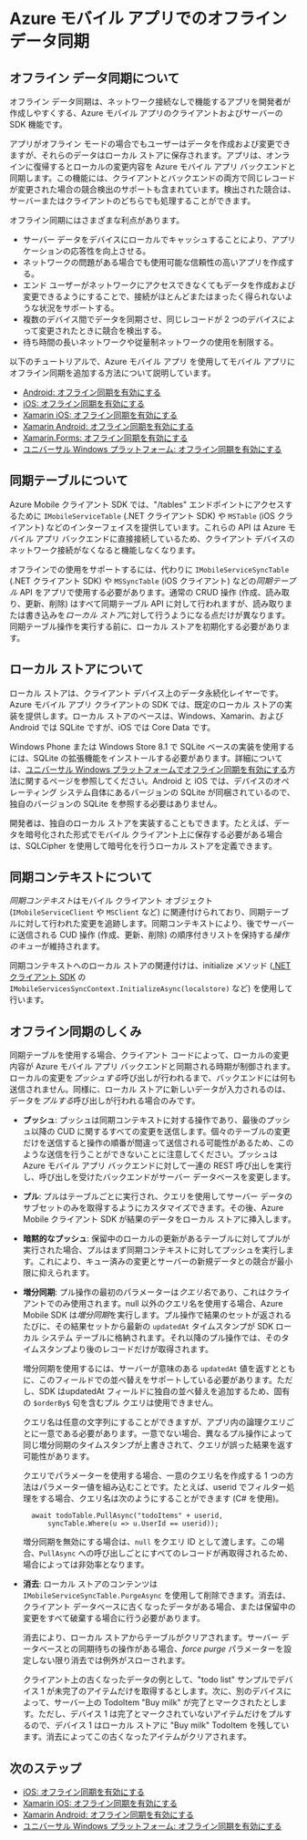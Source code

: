 <properties
	pageTitle="Azure モバイル アプリ でのオフライン データ同期 | Microsoft Azure"
	description="Azure モバイル アプリのオフライン データ同期機能の概念リファレンスと概要"
	documentationCenter="windows"
	authors="wesmc7777"
	manager="dwrede"
	editor=""
	services="app-service\mobile"/>

<tags
	ms.service="app-service-mobile"
	ms.workload="mobile"
	ms.tgt_pltfrm="na"
	ms.devlang="multiple"
	ms.topic="article"
	ms.date="06/28/2016"
	ms.author="wesmc"/>

# Azure モバイル アプリでのオフライン データ同期

## オフライン データ同期について

オフライン データ同期は、ネットワーク接続なしで機能するアプリを開発者が作成しやすくする、Azure モバイル アプリのクライアントおよびサーバーの SDK 機能です。

アプリがオフライン モードの場合でもユーザーはデータを作成および変更できますが、それらのデータはローカル ストアに保存されます。アプリは、オンラインに復帰するとローカルの変更内容を Azure モバイル アプリ バックエンドと同期します。この機能には、クライアントとバックエンドの両方で同じレコードが変更された場合の競合検出のサポートも含まれています。検出された競合は、サーバーまたはクライアントのどちらでも処理することができます。

オフライン同期にはさまざまな利点があります。

* サーバー データをデバイスにローカルでキャッシュすることにより、アプリケーションの応答性を向上させる。
* ネットワークの問題がある場合でも使用可能な信頼性の高いアプリを作成する。
* エンド ユーザーがネットワークにアクセスできなくてもデータを作成および変更できるようにすることで、接続がほとんどまたはまったく得られないような状況をサポートする。
* 複数のデバイス間でデータを同期させ、同じレコードが 2 つのデバイスによって変更されたときに競合を検出する。
* 待ち時間の長いネットワークや従量制ネットワークの使用を制限する。

以下のチュートリアルで、Azure モバイル アプリ を使用してモバイル アプリにオフライン同期を追加する方法について説明しています。

* [Android: オフライン同期を有効にする]
* [iOS: オフライン同期を有効にする]
* [Xamarin iOS: オフライン同期を有効にする]
* [Xamarin Android: オフライン同期を有効にする]
* [Xamarin.Forms: オフライン同期を有効にする](app-service-mobile-xamarin-forms-get-started-offline-data.md)
* [ユニバーサル Windows プラットフォーム: オフライン同期を有効にする]

## 同期テーブルについて

Azure Mobile クライアント SDK では、"/tables" エンドポイントにアクセスするために `IMobileServiceTable` (.NET クライアント SDK) や `MSTable` (iOS クライアント) などのインターフェイスを提供しています。これらの API は Azure モバイル アプリ バックエンドに直接接続しているため、クライアント デバイスのネットワーク接続がなくなると機能しなくなります。

オフラインでの使用をサポートするには、代わりに `IMobileServiceSyncTable` (.NET クライアント SDK) や `MSSyncTable` (iOS クライアント) などの*同期テーブル* API をアプリで使用する必要があります。通常の CRUD 操作 (作成、読み取り、更新、削除) はすべて同期テーブル API に対して行われますが、読み取りまたは書き込みを*ローカル ストア*に対して行うようになる点だけが異なります。同期テーブル操作を実行する前に、ローカル ストアを初期化する必要があります。

## ローカル ストアについて

ローカル ストアは、クライアント デバイス上のデータ永続化レイヤーです。Azure モバイル アプリ クライアントの SDK では、既定のローカル ストアの実装を提供します。ローカル ストアのベースは、Windows、Xamarin、および Android では SQLite ですが、iOS では Core Data です。

Windows Phone または Windows Store 8.1 で SQLite ベースの実装を使用するには、SQLite の拡張機能をインストールする必要があります。詳細については、[ユニバーサル Windows プラットフォームでオフライン同期を有効にする]方法に関するページを参照してください。Android と iOS では、デバイスのオペレーティング システム自体にあるバージョンの SQLite が同梱されているので、独自のバージョンの SQLite を参照する必要はありません。

開発者は、独自のローカル ストアを実装することもできます。たとえば、データを暗号化された形式でモバイル クライアント上に保存する必要がある場合は、SQLCipher を使用して暗号化を行うローカル ストアを定義できます。

## 同期コンテキストについて

*同期コンテキスト*はモバイル クライアント オブジェクト (`IMobileServiceClient` や `MSClient` など) に関連付けられており、同期テーブルに対して行われた変更を追跡します。同期コンテキストにより、後でサーバーに送信される CUD 操作 (作成、更新、削除) の順序付きリストを保持する*操作のキュー*が維持されます。

同期コンテキストへのローカル ストアの関連付けは、initialize メソッド ([.NET クライアント SDK] の `IMobileServicesSyncContext.InitializeAsync(localstore)` など) を使用して行います。

## <a name="how-sync-works"></a>オフライン同期のしくみ

同期テーブルを使用する場合、クライアント コードによって、ローカルの変更内容が Azure モバイル アプリ バックエンドと同期される時期が制御されます。ローカルの変更を*プッシュする*呼び出しが行われるまで、バックエンドには何も送信されません。同様に、ローカル ストアに新しいデータが入力されるのは、データを*プルする*呼び出しが行われる場合のみです。

* **プッシュ**: プッシュは同期コンテキストに対する操作であり、最後のプッシュ以降の CUD に関するすべての変更を送信します。個々のテーブルの変更だけを送信すると操作の順番が間違って送信される可能性があるため、このような送信を行うことができないことに注意してください。プッシュは Azure モバイル アプリ バックエンドに対して一連の REST 呼び出しを実行し、呼び出しを受けたバックエンドがサーバー データベースを変更します。

* **プル**: プルはテーブルごとに実行され、クエリを使用してサーバー データのサブセットのみを取得するようにカスタマイズできます。その後、Azure Mobile クライアント SDK が結果のデータをローカル ストアに挿入します。

* **暗黙的なプッシュ**: 保留中のローカルの更新があるテーブルに対してプルが実行された場合、プルはまず同期コンテキストに対してプッシュを実行します。これにより、キュー済みの変更とサーバーの新規データとの競合が最小限に抑えられます。

* **増分同期**: プル操作の最初のパラメーターは*クエリ名*であり、これはクライアントでのみ使用されます。null 以外のクエリ名を使用する場合、Azure Mobile SDK は*増分同期*を実行します。プル操作で結果のセットが返されるたびに、その結果セットから最新の `updatedAt` タイムスタンプが SDK ローカル システム テーブルに格納されます。それ以降のプル操作では、そのタイムスタンプより後のレコードだけが取得されます。

  増分同期を使用するには、サーバーが意味のある `updatedAt` 値を返すとともに、このフィールドでの並べ替えをサポートしている必要があります。ただし、SDK はupdatedAt フィールドに独自の並べ替えを追加するため、固有の `$orderBy$` 句を含むプル クエリは使用できません。

  クエリ名は任意の文字列にすることができますが、アプリ内の論理クエリごとに一意である必要があります。一意でない場合、異なるプル操作によって同じ増分同期のタイムスタンプが上書きされて、クエリが誤った結果を返す可能性があります。

  クエリでパラメーターを使用する場合、一意のクエリ名を作成する 1 つの方法はパラメーター値を組み込むことです。たとえば、userid でフィルター処理をする場合、クエリ名は次のようにすることができます (C# を使用)。

		await todoTable.PullAsync("todoItems" + userid,
			syncTable.Where(u => u.UserId == userid));

  増分同期を無効にする場合は、`null` をクエリ ID として渡します。この場合、`PullAsync` への呼び出しごとにすべてのレコードが再取得されるため、場合によっては非効率となります。

* **消去**: ローカル ストアのコンテンツは `IMobileServiceSyncTable.PurgeAsync` を使用して削除できます。消去は、クライアント データベースに古くなったデータがある場合、または保留中の変更をすべて破棄する場合に行う必要があります。

  消去により、ローカル ストアからテーブルがクリアされます。サーバー データベースとの同期待ちの操作がある場合、*force purge* パラメーターを設定しない限り消去では例外がスローされます。

  クライアント上の古くなったデータの例として、"todo list" サンプルでデバイス 1 が未完了のアイテムだけを取得するとします。次に、別のデバイスによって、サーバー上の TodoItem "Buy milk" が完了とマークされたとします。ただし、デバイス 1 は完了とマークされていないアイテムだけをプルするので、デバイス 1 はローカル ストアに "Buy milk" TodoItem を残しています。消去によってこの古くなったアイテムがクリアされます。

## 次のステップ

* [iOS: オフライン同期を有効にする]
* [Xamarin iOS: オフライン同期を有効にする]
* [Xamarin Android: オフライン同期を有効にする]
* [ユニバーサル Windows プラットフォーム: オフライン同期を有効にする]

<!-- Links -->
[.NET クライアント SDK]: app-service-mobile-dotnet-how-to-use-client-library.md
[Android: オフライン同期を有効にする]: app-service-mobile-android-get-started-offline-data.md
[iOS: オフライン同期を有効にする]: app-service-mobile-ios-get-started-offline-data.md
[Xamarin iOS: オフライン同期を有効にする]: app-service-mobile-xamarin-ios-get-started-offline-data.md
[Xamarin Android: オフライン同期を有効にする]: app-service-mobile-xamarin-ios-get-started-offline-data.md
[ユニバーサル Windows プラットフォーム: オフライン同期を有効にする]: app-service-mobile-windows-store-dotnet-get-started-offline-data.md
[ユニバーサル Windows プラットフォームでオフライン同期を有効にする]: app-service-mobile-windows-store-dotnet-get-started-offline-data.md

<!---HONumber=AcomDC_0907_2016-->